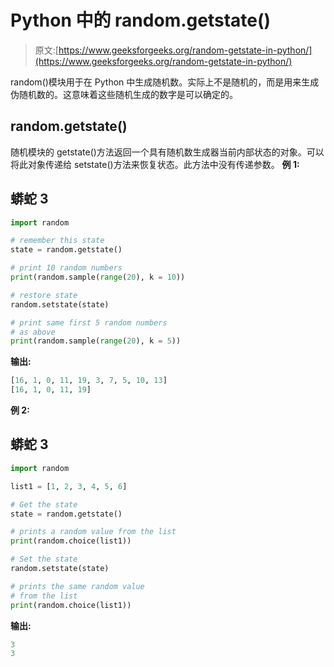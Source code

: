 # Python 中的 random.getstate()

> 原文:[https://www.geeksforgeeks.org/random-getstate-in-python/](https://www.geeksforgeeks.org/random-getstate-in-python/)

random()模块用于在 Python 中生成随机数。实际上不是随机的，而是用来生成伪随机数的。这意味着这些随机生成的数字是可以确定的。

## random.getstate()

随机模块的 getstate()方法返回一个具有随机数生成器当前内部状态的对象。可以将此对象传递给 setstate()方法来恢复状态。此方法中没有传递参数。
**例 1:**

## 蟒蛇 3

```py
import random

# remember this state
state = random.getstate()

# print 10 random numbers
print(random.sample(range(20), k = 10))

# restore state
random.setstate(state)

# print same first 5 random numbers
# as above
print(random.sample(range(20), k = 5))
```

**输出:**

```py
[16, 1, 0, 11, 19, 3, 7, 5, 10, 13]
[16, 1, 0, 11, 19]
```

**例 2:**

## 蟒蛇 3

```py
import random

list1 = [1, 2, 3, 4, 5, 6] 

# Get the state
state = random.getstate()

# prints a random value from the list
print(random.choice(list1))

# Set the state
random.setstate(state)

# prints the same random value
# from the list
print(random.choice(list1))
```

**输出:**

```py
3
3
```